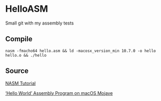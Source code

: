 # HelloASM
Small git with my assembly tests

## Compile
```
nasm -fmacho64 hello.asm && ld -macosx_version_min 10.7.0 -o hello hello.o && ./hello
```

## Source

[NASM Tutorial](https://cs.lmu.edu/~ray/notes/nasmtutorial/)

[‘Hello World’ Assembly Program on macOS Mojave](https://medium.com/@thisura1998/hello-world-assembly-program-on-macos-mojave-d5d65f0ce7c6)
